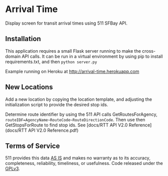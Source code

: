 Arrival Time
============

Display screen for transit arrival times using 511 SFBay API.

Installation
------------

This application requires a small Flask server running to make the cross-domain API calls. It can be run in a virtual environment by using pip to install requirements.txt, and then `python server.py`

Example running on Heroku at http://arrival-time.herokuapp.com

New Locations
-------------
Add a new location by copying the location template, and adjusting the initialization script to provide the desired stop ids.

Determine route identifier by using the 511 API calls GetRoutesForAgency, `routeIDF=AgencyName~RouteCode~RouteDirectionCode`. Then use then GetStopsForRoute to find stop ids. See [docs/RTT API V2.0 Reference](docs/RTT API V2.0 Reference.pdf)

Terms of Service
----------------
511 provides this data [AS IS](http://511.org/developer-resources_api-terms_rtt.asp) and makes no warranty as to its accuracy, completeness, reliability, timeliness, or usefulness. Code released under the [GPLv3](https://github.com/jlev/arrival-time/raw/master/LICENSE).
